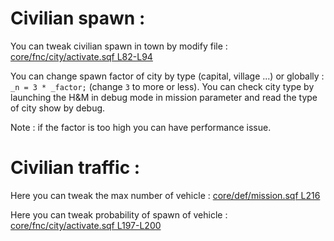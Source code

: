 # Civilian spawn :

You can tweak civilian spawn in town by modify file : [core/fnc/city/activate.sqf L82-L94](https://github.com/Vdauphin/HeartsAndMinds/blob/master/%3DBTC%3Dco%4030_Hearts_and_Minds.Altis/core/fnc/city/activate.sqf#L82-L94)

You can change spawn factor of city by type (capital, village ...) or globally : `_n = 3 * _factor;` (change `3` to more or less).
You can check city type by launching the H&M in debug mode in mission parameter and read the type of city show by debug.

Note : if the factor is too high you can have performance issue.

# Civilian traffic :

Here you can tweak the max number of vehicle : [core/def/mission.sqf L216](https://github.com/Vdauphin/HeartsAndMinds/blob/master/%3DBTC%3Dco%4030_Hearts_and_Minds.Altis/core/def/mission.sqf#L216)

Here you can tweak probability of spawn of vehicle : [core/fnc/city/activate.sqf L197-L200](https://github.com/Vdauphin/HeartsAndMinds/blob/master/%3DBTC%3Dco%4030_Hearts_and_Minds.Altis/core/fnc/city/activate.sqf#L197-L200)